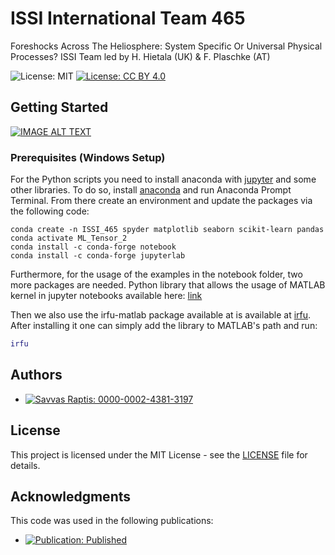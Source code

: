 # ISSI International Team 465

 Foreshocks Across The Heliosphere: System Specific Or Universal Physical Processes? ISSI Team led by H. Hietala (UK) & F. Plaschke (AT)

![License: MIT](https://img.shields.io/badge/License-MIT-blue.svg)
[![License: CC BY 4.0](https://img.shields.io/badge/License-CC%20BY%204.0-lightgrey.svg)](https://creativecommons.org/licenses/by/4.0/)

## Getting Started

[![IMAGE ALT TEXT](http://img.youtube.com/vi/WT1oMLPgR2s/0.jpg)](http://www.youtube.com/watch?v=WT1oMLPgR2s "Do all the planets sound different?")



### Prerequisites (Windows Setup)

For the Python scripts you need to install anaconda with [jupyter](https://jupyter.org/install) and some other libraries. To do so, install [anaconda](https://docs.anaconda.com/anaconda/install/windows/) and run Anaconda Prompt Terminal. From there create an environment and update the packages via the following code:

```concole
conda create -n ISSI_465 spyder matplotlib seaborn scikit-learn pandas
conda activate ML_Tensor_2
conda install -c conda-forge notebook
conda install -c conda-forge jupyterlab
```

Furthermore, for the usage of the examples in the notebook folder, two more packages are needed.  Python library that allows the usage of MATLAB kernel in jupyter notebooks available here: [link](https://am111.readthedocs.io/en/latest/jmatlab_install.html)


Then we also use the irfu-matlab package available at is available at [irfu](https://github.com/irfu/irfu-matlab). After installing it one can simply add the library to MATLAB's path and run:

```matlab
irfu
```
## Authors

* [![Savvas Raptis: 0000-0002-4381-3197](https://img.shields.io/badge/Savvas%20Raptis-0000--0002--4381--3197-green?style=flat&logo=orcid)](https://orcid.org/0000-0002-4381-3197)

## License

This project is licensed under the MIT License - see the [LICENSE](LICENSE) file for details.

## Acknowledgments
This code was used in the following publications:
- [![Publication: Published](https://img.shields.io/badge/Publication-Published-green?style=flat&logo=openaccess)](https://www.issibern.ch/teams/heliosysspec/)
